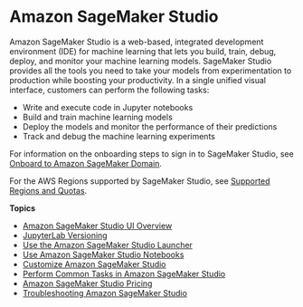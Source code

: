 # Amazon SageMaker Studio<a name="studio"></a>

Amazon SageMaker Studio is a web\-based, integrated development environment \(IDE\) for machine learning that lets you build, train, debug, deploy, and monitor your machine learning models\. SageMaker Studio provides all the tools you need to take your models from experimentation to production while boosting your productivity\. In a single unified visual interface, customers can perform the following tasks:
+ Write and execute code in Jupyter notebooks
+ Build and train machine learning models
+ Deploy the models and monitor the performance of their predictions
+ Track and debug the machine learning experiments

For information on the onboarding steps to sign in to SageMaker Studio, see [Onboard to Amazon SageMaker Domain](gs-studio-onboard.md)\.

For the AWS Regions supported by SageMaker Studio, see [Supported Regions and Quotas](regions-quotas.md)\.

**Topics**
+ [Amazon SageMaker Studio UI Overview](studio-ui.md)
+ [JupyterLab Versioning](studio-jl.md)
+ [Use the Amazon SageMaker Studio Launcher](studio-launcher.md)
+ [Use Amazon SageMaker Studio Notebooks](notebooks.md)
+ [Customize Amazon SageMaker Studio](studio-customize.md)
+ [Perform Common Tasks in Amazon SageMaker Studio](studio-tasks.md)
+ [Amazon SageMaker Studio Pricing](studio-pricing.md)
+ [Troubleshooting Amazon SageMaker Studio](studio-troubleshooting.md)